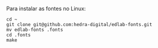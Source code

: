 Para instalar as fontes no Linux: 

```shell
cd ~
git clone git@github.com:hedra-digital/edlab-fonts.git
mv edlab-fonts .fonts
cd .fonts
make
```
